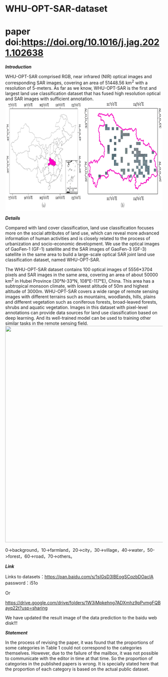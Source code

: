 # WHU-OPT-SAR-dataset
# paper doi:https://doi.org/10.1016/j.jag.2021.102638
___Introduction___

  WHU-OPT-SAR comprised RGB, near infrared (NIR) optical images and corresponding SAR images, covering an area of 51448.56 km<sup>2</sup> with a resolution of 5-meters. As far as we know, WHU-OPT-SAR is the first and largest land use classification dataset that has fused high resolution optical and SAR images with sufficient annotation. 
<img src="https://github.com/AmberHen/WHU-OPT-SAR-dataset/blob/main/1.jpg?raw=true" width = "900" height = "350" div align=center />

___Details___

  Compared with land cover classification, land use classification focuses more on the social attributes of land use, which can reveal more advanced information of human activities and is closely related to the process of urbanization and socio-economic development. We use the optical images of GaoFen-1 (GF-1) satellite and the SAR images of GaoFen-3 (GF-3) satellite in the same area to build a large-scale optical SAR joint land use classification dataset, named WHU-OPT-SAR.

  The WHU-OPT-SAR dataset contains 100 optical images of 5556*3704 pixels and SAR images in the same area, covering an area of about 50000 km<sup>2</sup> in Hubei Province (30°N-33°N, 108°E-117°E), China. This area has a subtropical monsoon climate, with lowest altitude of 50m and highest altitude of 3000m. WHU-OPT-SAR covers a wide range of remote sensing images with different terrains such as mountains, woodlands, hills, plains and different vegetation such as coniferous forests, broad-leaved forests, shrubs and aquatic vegetation. Images in this dataset with pixel-level annotations can provide data sources for land use classification based on deep learning. And its well-trained model can be used to training other similar tasks in the remote sensing field.   
<img src="https://github.com/AmberHen/WHU-OPT-SAR-dataset/blob/main/2.jpg?raw=true" width = "916" height = "691" div align=center />

0->background，10->farmland，20->city，30->village，40->water，50->forest，60->road，70->others。

___Link___

Links to datasets：https://pan.baidu.com/s/1sIGsD3lBEogSCqzbDOaclA 
password：i51o   



Or


https://drive.google.com/drive/folders/1W3iMpkehng7ADXmhz9pPvmgFQBayq22t?usp=sharing

We have updated the result image of the data prediction to the baidu web disk!!!

___Statement___

In the process of revising the paper, it was found that the proportions of some categories in Table 1 could not correspond to the categories themselves. However, due to the failure of the mailbox, it was not possible to communicate with the editor in time at that time. So the proportion of categories in the published papers is wrong. It is specially stated here that the proportion of each category is based on the actual public dataset.


